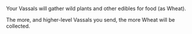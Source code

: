 Your Vassals will gather wild plants and other edibles for food (as Wheat).

The more, and higher-level Vassals you send, the more Wheat will be collected.
